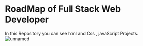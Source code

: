 # RoadMap of Full Stack Web Developer
In this Repository you can see html and Css , javaScript Projects.                                
![unnamed](https://user-images.githubusercontent.com/73873109/127765818-8d158df8-17dd-4f5d-b142-2343fa10b81f.png)

